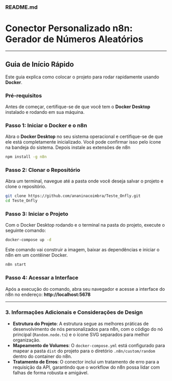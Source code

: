 ### README.md

# Conector Personalizado n8n: Gerador de Números Aleatórios
-----

## Guia de Início Rápido

Este guia explica como colocar o projeto para rodar rapidamente usando **Docker**.

### Pré-requisitos

Antes de começar, certifique-se de que você tem o **Docker Desktop** instalado e rodando em sua máquina.

### Passo 1: Iniciar o Docker e o n8n

Abra o **Docker Desktop** no seu sistema operacional e certifique-se de que ele está completamente inicializado. Você pode confirmar isso pelo ícone na bandeja do sistema.
Depois instale as extensões de n8n

```bash
npm install -g n8n
```

### Passo 2: Clonar o Repositório

Abra um terminal, navegue até a pasta onde você deseja salvar o projeto e clone o repositório.

```bash
git clone https://github.com/ananinacoimbra/Teste_Onfly.git
cd Teste_Onfly
```

### Passo 3: Iniciar o Projeto

Com o Docker Desktop rodando e o terminal na pasta do projeto, execute o seguinte comando:

```bash
docker-compose up -d
```

Este comando vai construir a imagem, baixar as dependências e iniciar o n8n em um contêiner Docker.

```bash
n8n start
```

### Passo 4: Acessar a Interface

Após a execução do comando, abra seu navegador e acesse a interface do n8n no endereço:
**http://localhost:5678**

-----

### 3\. Informações Adicionais e Considerações de Design

  * **Estrutura do Projeto**: A estrutura segue as melhores práticas de desenvolvimento de nós personalizados para n8n, com o código do nó principal (`Random.node.ts`) e o ícone SVG separados para melhor organização.
  * **Mapeamento de Volumes**: O `docker-compose.yml` está configurado para mapear a pasta `dist` do projeto para o diretório `.n8n/custom/random` dentro do container do n8n. 
  * **Tratamento de Erros**: O conector inclui um tratamento de erro para a requisição da API, garantindo que o workflow do n8n possa lidar com falhas de forma robusta e amigável.
